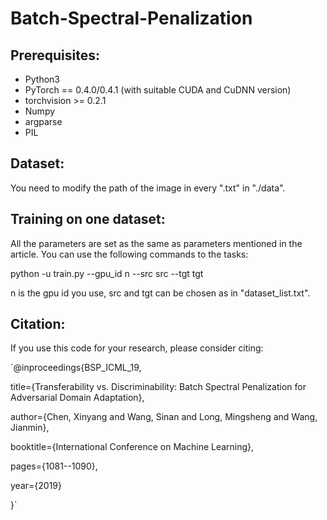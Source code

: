 # Batch-Spectral-Penalization

## Prerequisites:

* Python3
* PyTorch == 0.4.0/0.4.1 (with suitable CUDA and CuDNN version)
* torchvision >= 0.2.1
* Numpy
* argparse
* PIL

## Dataset:

You need to modify the path of the image in every ".txt" in "./data".

## Training on one dataset:

All the parameters are set as the same as parameters mentioned in the article. 
You can use the following commands to the tasks:

python -u train.py --gpu_id n --src src --tgt tgt

n is the gpu id you use, src and tgt can be chosen as in "dataset_list.txt".

## Citation:

If you use this code for your research, please consider citing:


`@inproceedings{BSP_ICML_19,

  title={Transferability vs. Discriminability: Batch Spectral Penalization for Adversarial Domain Adaptation},  
  
  author={Chen, Xinyang and Wang, Sinan and Long, Mingsheng and Wang, Jianmin},
  
  booktitle={International Conference on Machine Learning},
  
  pages={1081--1090},
  
  year={2019}
  
}`
